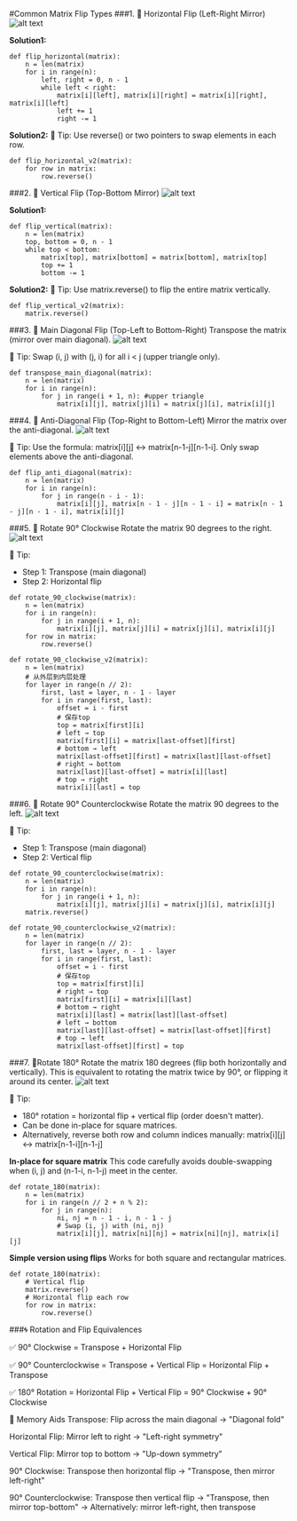 #Common Matrix Flip Types
###1. 🔁 Horizontal Flip (Left-Right Mirror)
![alt text](image.png)

**Solution1:**
```
def flip_horizontal(matrix):
    n = len(matrix)
    for i in range(n):
        left, right = 0, n - 1
        while left < right:
            matrix[i][left], matrix[i][right] = matrix[i][right], matrix[i][left]
            left += 1
            right -= 1
```

**Solution2:**
🎯 Tip: Use reverse() or two pointers to swap elements in each row.
```
def flip_horizontal_v2(matrix):
    for row in matrix:
        row.reverse()
```

###2. 🔁 Vertical Flip (Top-Bottom Mirror)
![alt text](image-1.png)

**Solution1:**
```
def flip_vertical(matrix):
    n = len(matrix)
    top, bottom = 0, n - 1
    while top < bottom:
        matrix[top], matrix[bottom] = matrix[bottom], matrix[top]
        top += 1
        bottom -= 1
```

**Solution2:**
🎯 Tip: Use matrix.reverse() to flip the entire matrix vertically.
```
def flip_vertical_v2(matrix):
    matrix.reverse()
```

###3. 🔁 Main Diagonal Flip (Top-Left to Bottom-Right)
Transpose the matrix (mirror over main diagonal).
![alt text](image-2.png)

🎯 Tip: Swap (i, j) with (j, i) for all i < j (upper triangle only).
```
def transpose_main_diagonal(matrix):
    n = len(matrix)
    for i in range(n):
        for j in range(i + 1, n): #upper triangle
            matrix[i][j], matrix[j][i] = matrix[j][i], matrix[i][j]
```
###4. 🔁 Anti-Diagonal Flip (Top-Right to Bottom-Left)
Mirror the matrix over the anti-diagonal.
![alt text](image-3.png)

🎯 Tip: Use the formula: matrix[i][j] ↔ matrix[n-1-j][n-1-i]. Only swap elements above the anti-diagonal.

```
def flip_anti_diagonal(matrix):
    n = len(matrix)
    for i in range(n):
        for j in range(n - i - 1):
            matrix[i][j], matrix[n - 1 - j][n - 1 - i] = matrix[n - 1 - j][n - 1 - i], matrix[i][j]
```

###5. 🔁 Rotate 90° Clockwise
Rotate the matrix 90 degrees to the right.
![alt text](image-4.png)

🎯 Tip:
- Step 1: Transpose (main diagonal)
- Step 2: Horizontal flip

```
def rotate_90_clockwise(matrix):
    n = len(matrix)
    for i in range(n):
        for j in range(i + 1, n):
            matrix[i][j], matrix[j][i] = matrix[j][i], matrix[i][j]
    for row in matrix:
        row.reverse()
```
```
def rotate_90_clockwise_v2(matrix):
    n = len(matrix)
    # 从外层到内层处理
    for layer in range(n // 2):
        first, last = layer, n - 1 - layer
        for i in range(first, last):
            offset = i - first
            # 保存top
            top = matrix[first][i]
            # left → top
            matrix[first][i] = matrix[last-offset][first]
            # bottom → left
            matrix[last-offset][first] = matrix[last][last-offset]
            # right → bottom
            matrix[last][last-offset] = matrix[i][last]
            # top → right
            matrix[i][last] = top
```


###6. 🔁 Rotate 90° Counterclockwise
Rotate the matrix 90 degrees to the left.
![alt text](image-5.png)

🎯 Tip:
- Step 1: Transpose (main diagonal)
- Step 2: Vertical flip
```
def rotate_90_counterclockwise(matrix):
    n = len(matrix)
    for i in range(n):
        for j in range(i + 1, n):
            matrix[i][j], matrix[j][i] = matrix[j][i], matrix[i][j]
    matrix.reverse()
```

```
def rotate_90_counterclockwise_v2(matrix):
    n = len(matrix)
    for layer in range(n // 2):
        first, last = layer, n - 1 - layer
        for i in range(first, last):
            offset = i - first
            # 保存top
            top = matrix[first][i]
            # right → top
            matrix[first][i] = matrix[i][last]
            # bottom → right
            matrix[i][last] = matrix[last][last-offset]
            # left → bottom
            matrix[last][last-offset] = matrix[last-offset][first]
            # top → left
            matrix[last-offset][first] = top
```

###7. 🔁Rotate 180°
Rotate the matrix 180 degrees (flip both horizontally and vertically).
This is equivalent to rotating the matrix twice by 90°, or flipping it around its center.
![alt text](image-6.png)

🎯 Tip:
- 180° rotation = horizontal flip + vertical flip (order doesn't matter).
- Can be done in-place for square matrices.
- Alternatively, reverse both row and column indices manually: matrix[i][j] ↔ matrix[n-1-i][n-1-j]

**In-place for square matrix**
This code carefully avoids double-swapping when (i, j) and (n-1-i, n-1-j) meet in the center.
```
def rotate_180(matrix):
    n = len(matrix)
    for i in range(n // 2 + n % 2):
        for j in range(n):
            ni, nj = n - 1 - i, n - 1 - j
            # Swap (i, j) with (ni, nj)
            matrix[i][j], matrix[ni][nj] = matrix[ni][nj], matrix[i][j]
```

**Simple version using flips**
Works for both square and rectangular matrices.
```
def rotate_180(matrix):
    # Vertical flip
    matrix.reverse()
    # Horizontal flip each row
    for row in matrix:
        row.reverse()
```
###🌀 Rotation and Flip Equivalences

✅ 90° Clockwise = Transpose + Horizontal Flip

✅ 90° Counterclockwise = Transpose + Vertical Flip = Horizontal Flip + Transpose

✅ 180° Rotation = Horizontal Flip + Vertical Flip = 90° Clockwise + 90° Clockwise

🧠 Memory Aids
Transpose: Flip across the main diagonal
→ "Diagonal fold"

Horizontal Flip: Mirror left to right
→ "Left-right symmetry"

Vertical Flip: Mirror top to bottom
→ "Up-down symmetry"

90° Clockwise: Transpose then horizontal flip
→ "Transpose, then mirror left-right"

90° Counterclockwise: Transpose then vertical flip
→ "Transpose, then mirror top-bottom"
→ Alternatively: mirror left-right, then transpose